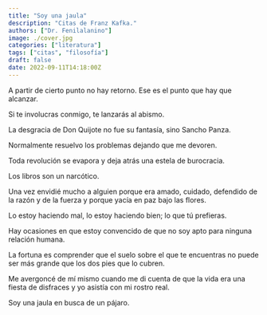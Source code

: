 ```yaml
---
title: "Soy una jaula"
description: "Citas de Franz Kafka."
authors: ["Dr. Fenilalanino"]
image: ./cover.jpg
categories: ["literatura"]
tags: ["citas", "filosofía"]
draft: false
date: 2022-09-11T14:18:00Z
---
```


A partir de cierto punto no hay retorno. Ese es el punto que hay que alcanzar.

Si te involucras conmigo, te lanzarás al abismo.

La desgracia de Don Quijote no fue su fantasía, sino Sancho Panza.

Normalmente resuelvo los problemas dejando que me devoren.

Toda revolución se evapora y deja atrás una estela de burocracia.

Los libros son un narcótico.

Una vez envidié mucho a alguien porque era amado, cuidado, defendido de la razón y de la fuerza y porque yacía en paz bajo las flores.

Lo estoy haciendo mal, lo estoy haciendo bien; lo que tú prefieras.

Hay ocasiones en que estoy convencido de que no soy apto para ninguna relación humana.

La fortuna es comprender que el suelo sobre el que te encuentras no puede ser más grande que los dos pies que lo cubren.

Me avergoncé de mí mismo cuando me di cuenta de que la vida era una fiesta de disfraces y yo asistía con mi rostro real.

Soy una jaula en busca de un pájaro.
